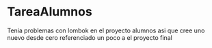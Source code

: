 # TareaAlumnos
 Tenia problemas con lombok en el proyecto alumnos asi que cree uno nuevo desde cero referenciado un poco a el proyecto final
